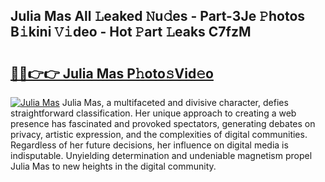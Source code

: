 ## Julia Mas All 𝙻eaked 𝙽u𝚍es - Part-3Je 𝙿hotos B𝚒kini 𝚅𝚒deo - Hot 𝙿art 𝙻eaks C7fzM

# <h2><a href="http://ld2zcgp.urlbe.top/?page=Julia+Mas">🔗🔗👉👉 Julia Mas P𝚑oto𝚜Vid𝚎o</a></h2>

[![Julia Mas](https://i.imgur.com/eBuTRDB.gif)](http://ld2zcgp.urlbe.top/?page=Julia+Mas)
Julia Mas, a multifaceted and divisive character, defies straightforward classification. Her unique approach to creating a web presence has fascinated and provoked spectators, generating debates on privacy, artistic expression, and the complexities of digital communities. Regardless of her future decisions, her influence on digital media is indisputable. Unyielding determination and undeniable magnetism propel Julia Mas to new heights in the digital community.
